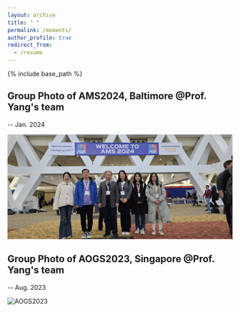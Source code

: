 ```yaml
---
layout: archive
title: " "
permalink: /moments/
author_profile: true
redirect_from:
  - /resume
---
```


{% include base_path %}

<h2> Group Photo of AMS2024, Baltimore @Prof. Yang's team  </h2>   -- Jan. 2024 



![AMS2024](/images/ST.jpg) <br>

<h2>Group Photo of AOGS2023, Singapore @Prof. Yang's team  </h2>   -- Aug. 2023

![AOGS2023](/images/mmexport1691238112499.jpg) <br>




